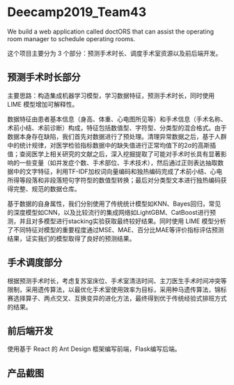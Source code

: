 # Deecamp2019_Team43
We build a web application called doctORS that can assist the operating room manager to schedule operating rooms.

这个项目主要分为 3 个部分：预测手术时长、调度手术室资源以及前后端开发。

## 预测手术时长部分

主要思路：构造集成机器学习模型，学习数据特征，预测手术时长，同时使用 LIME 模型增加可解释性。

数据特征由患者基本信息（身高、体重、心电图所见等）和手术信息（手术名称、术前小结、术前诊断）构成，特征包括数值型、字符型、分类型的混合格式。由于数据本身存在缺陷，我们首先对数据进行了预处理。清理异常数据之后，基于人群中的统计规律，对医学检验指标数据中的缺失值进行正常均值下的2σ的高斯插值；查阅医学上相关研究的文献之后，深入挖掘提取了可能对手术时长具有显著影响的一些变量（如并发症个数、手术部位、手术技术），然后通过正则表达抽取数据中的文字特征，利用TF-IDF加权词向量编码和独热编码完成了术前小结、心电所得等段落和非段落短句字符型的数值型转换；最后对分类型文本进行独热编码获得完整、规范的数据仓库。
 
基于数据的自身属性，我们分别使用了传统统计模型如KNN、Bayes回归，常见的深度模型如CNN，以及比较流行的集成网络如LightGBM、CatBoost进行预测，并且对多模型进行stacking实验获取最终较好结果。同时使用 LIME 模型分析了不同特征对模型的重要程度通过MSE、MAE、百分比MAE等评价指标评估预测结果，证实我们的模型取得了良好的预测结果。

## 手术调度部分

根据预测手术时长，考虑复苏室床位、手术室清洁时间、主刀医生手术时间冲突等限制，采用遗传算法，以最优化手术室使用效率为目标，采用种马遗传算法，锦标赛选择算子、两点交叉、互换变异的进化方法，最终得到优于传统经验式排班方式的结果。


## 前后端开发

使用基于 React 的 Ant Design 框架编写前端，Flask编写后端。

## 产品截图


